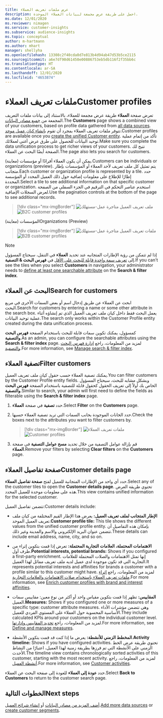 ```yaml
---
title: عرض ملفات تعريف العملاء
description: احصل على طريقة عرض مجمعة لبيانات العملاء الموحدة.
ms.date: 12/01/2020
ms.reviewer: nimagen
ms.service: customer-insights
ms.subservice: audience-insights
ms.topic: conceptual
author: m-hartmann
ms.author: mhart
manager: shellyha
ms.openlocfilehash: 13308c2f40cda0d7e813b4d94ab47d53b5ce2115
ms.sourcegitcommit: a6e7df90d61450e00886753eb5db116f2f35bb6c
ms.translationtype: HT
ms.contentlocale: ar-SA
ms.lasthandoff: 12/01/2020
ms.locfileid: "4653874"
---
```

# <a name="customer-profiles"></a><span data-ttu-id="9e6de-103">ملفات تعريف العملاء</span><span class="sxs-lookup"><span data-stu-id="9e6de-103">Customer profiles</span></span>

<span data-ttu-id="9e6de-104">تعرض صفحة **العملاء** طريقة عرض مجمعة للعملاء، بالاستناد إلى بيانات ملفات التعريف المجمعة من [جميع مصادر البيانات](data-sources.md).</span><span class="sxs-lookup"><span data-stu-id="9e6de-104">The **Customers** page shows a combined view of your customers, based on profile data gathered from [all data sources](data-sources.md).</span></span> <span data-ttu-id="9e6de-105">تتوفر ملفات تعريف العملاء بمجرد أن تقوم [بإنشاء كيان عميل موحد](data-unification.md).</span><span class="sxs-lookup"><span data-stu-id="9e6de-105">Customer profiles are available once you [create the unified Customer entity](data-unification.md).</span></span> <span data-ttu-id="9e6de-106">تأكد من إتمام عملية توحيد البيانات للحصول على طرق عرض أغنى لعملائك.</span><span class="sxs-lookup"><span data-stu-id="9e6de-106">Make sure you complete the data unification process to get richer views of your customers.</span></span> <span data-ttu-id="9e6de-107">تتيح لك الصفحة أيضًا البحث عن العملاء.</span><span class="sxs-lookup"><span data-stu-id="9e6de-107">The page also lets you search for customers.</span></span>

<span data-ttu-id="9e6de-108">يمكن أن يكون العملاء أفرادًا أو مؤسسات (معاينة).</span><span class="sxs-lookup"><span data-stu-id="9e6de-108">Customers can be individuals or organizations (preview).</span></span> <span data-ttu-id="9e6de-109">يتم تمثيل كل ملف تعريف لأحد العملاء أو المؤسسات بإطار متجانب.</span><span class="sxs-lookup"><span data-stu-id="9e6de-109">Each customer or organization profile is represented by a tile.</span></span> <span data-ttu-id="9e6de-110">حدد إطارًا للإطلاع على معلومات إضافية حول ذلك العميل المحدد أو المؤسسة المحددة.</span><span class="sxs-lookup"><span data-stu-id="9e6de-110">Select a tile to see additional information on that specific customer or organization.</span></span> <span data-ttu-id="9e6de-111">استخدم عناصر التحكم في الترقيم في الجزء السفلي من الصفحة لعرض السجلات الإضافية.</span><span class="sxs-lookup"><span data-stu-id="9e6de-111">Use the pagination controls at the bottom of the page to see additional records.</span></span>

> [!div class="mx-imgBorder"] 
> <span data-ttu-id="9e6de-112">![ملف تعريف العميل متاجرة عمل-مستهلك](media/profiles-customers.png "ملف تعريف العميل متاجرة عمل-مستهلك")</span><span class="sxs-lookup"><span data-stu-id="9e6de-112">![B2C customer profiles](media/profiles-customers.png "B2C customer profiles")</span></span>

<span data-ttu-id="9e6de-113">المؤسسات (معاينة)</span><span class="sxs-lookup"><span data-stu-id="9e6de-113">Organizations (Preview)</span></span>
> [!div class="mx-imgBorder"] 
> <span data-ttu-id="9e6de-114">![ملفات تعريف العميل متاجرة عمل-مستهلك](media/profile-customers-b2b.png "ملفات تعريف العميل متاجرة عمل-مستهلك")</span><span class="sxs-lookup"><span data-stu-id="9e6de-114">![B2B customer profiles](media/profile-customers-b2b.png "B2B customer profiles")</span></span>

> [!NOTE]
> <span data-ttu-id="9e6de-115">إذا لم تتمكن من رؤية الإطارات المتجانبه عند تحديد **العملاء** في التنقل، سيحتاج المسؤول إلى [تعريف سمة واحدة قابلة للبحث على الأقل](search-filter-index.md) في **فهرس البحث & التصفية**.</span><span class="sxs-lookup"><span data-stu-id="9e6de-115">If you can't see the tiles when you select **Customers** in navigation, your administrator needs to [define at least one searchable attribute](search-filter-index.md) on the **Search & filter index**.</span></span>

## <a name="search-for-customers"></a><span data-ttu-id="9e6de-116">البحث عن العملاء</span><span class="sxs-lookup"><span data-stu-id="9e6de-116">Search for customers</span></span>

<span data-ttu-id="9e6de-117">ابحث عن العملاء عن طريق إدخال اسم أو بعض السمات الأخرى في مربع البحث.</span><span class="sxs-lookup"><span data-stu-id="9e6de-117">Search for customers by entering a name or some other attribute in the search box.</span></span> <span data-ttu-id="9e6de-118">يعمل البحث فقط داخل كيان ملف تعريف العميل الذي تم إنشاؤه أثناء عملية توحيد البيانات.</span><span class="sxs-lookup"><span data-stu-id="9e6de-118">The search only works within the Customer Profile entity created during the data unification process.</span></span>

<span data-ttu-id="9e6de-119">كمسؤول، يمكنك تكوين سمات قابلة للبحث باستخدام الصفحة **فهرس البحث والتصفية**.</span><span class="sxs-lookup"><span data-stu-id="9e6de-119">As an admin, you can configure the searchable attributes using the **Search & filter index** page.</span></span> <span data-ttu-id="9e6de-120">لمزيد من المعلومات، راجع [إدارة فهرس البحث والتصفية](search-filter-index.md).</span><span class="sxs-lookup"><span data-stu-id="9e6de-120">For more information, see [Manage search & filter index](search-filter-index.md).</span></span>

## <a name="filter-customers"></a><span data-ttu-id="9e6de-121">تصفية العملاء</span><span class="sxs-lookup"><span data-stu-id="9e6de-121">Filter customers</span></span>

<span data-ttu-id="9e6de-122">يمكنك تصفية العملاء حسب حقول كيان ملف تعريف العميل.</span><span class="sxs-lookup"><span data-stu-id="9e6de-122">You can filter customers by the Customer Profile entity fields.</span></span> <span data-ttu-id="9e6de-123">وبشكل مشابه للبحث، سيحتاج المسؤول الخاص بك أولاً إلى تعريف الحقول كحقول قابلة للتصفية باستخدام الصفحة **فهرس البحث والتصفية**.</span><span class="sxs-lookup"><span data-stu-id="9e6de-123">Similar to search, your admin will first need to define the fields as filterable using the **Search & filter index** page.</span></span>

1. <span data-ttu-id="9e6de-124">حدد **تصفية** في صفحة **العملاء**.</span><span class="sxs-lookup"><span data-stu-id="9e6de-124">Select **Filter** on the **Customers** page.</span></span>

2. <span data-ttu-id="9e6de-125">حدد الخانات الموجودة بحانب السمات التي تريد تصفية العملاء حسبها.</span><span class="sxs-lookup"><span data-stu-id="9e6de-125">Check the boxes next to the attributes you want to filter customers by.</span></span>

   > [!div class="mx-imgBorder"] 
   > <span data-ttu-id="9e6de-126">![ملفات تعريف العملاء](media/profiles-customers3.png "ملفات تعريف العملاء")</span><span class="sxs-lookup"><span data-stu-id="9e6de-126">![Customer profiles](media/profiles-customers3.png "Customer profiles")</span></span>

3. <span data-ttu-id="9e6de-127">قم بإزالة عوامل التصفية من خلال تحديد **مسح عوامل التصفية** في صفحة **العملاء**.</span><span class="sxs-lookup"><span data-stu-id="9e6de-127">Remove your filters by selecting **Clear filters** on the **Customers** page.</span></span>

##  <a name="customer-details-page"></a><span data-ttu-id="9e6de-128">صفحة تفاصيل العملاء</span><span class="sxs-lookup"><span data-stu-id="9e6de-128">Customer details page</span></span>

<span data-ttu-id="9e6de-129">حدد أي واحد من الإطارات المتجانبة للعميل لفتح **صفحة تفاصيل العملاء**.</span><span class="sxs-lookup"><span data-stu-id="9e6de-129">Select any of the customer tiles to open the **Customer details page**.</span></span> <span data-ttu-id="9e6de-130">تحتوي طريقة العرض هذه على معلومات موحدة للعميل المحدد.</span><span class="sxs-lookup"><span data-stu-id="9e6de-130">This view contains unified information for the selected customer.</span></span>

<span data-ttu-id="9e6de-131">تتضمن تفاصيل العميل:</span><span class="sxs-lookup"><span data-stu-id="9e6de-131">Customer details include:</span></span>

-   <span data-ttu-id="9e6de-132">**الإطار المتجانب لملف تعريف العميل:** يعرض هذا الإطار القيم المختلفة من كيان ملف تعريف العميل الموحد.</span><span class="sxs-lookup"><span data-stu-id="9e6de-132">**Customer profile tile:** This tile shows the different values from the unified customer profile entity.</span></span> <span data-ttu-id="9e6de-133">بإمكان هذه التفاصيل أن تتضمن عنوان البريد الإلكتروني والاسم والمدينة وغير ذلك.</span><span class="sxs-lookup"><span data-stu-id="9e6de-133">These details can include email address, name, city, and so on.</span></span> 

-   <span data-ttu-id="9e6de-134">**الاهتمامات المحتملة، العلامات التجارية المحتملة:** تعرض إذا قمت بتكوين إثراء من طرف أول.</span><span class="sxs-lookup"><span data-stu-id="9e6de-134">**Potential interests, potential brands:** Shows if you configured a first-party enrichment.</span></span> <span data-ttu-id="9e6de-135">إنها تمثل الاهتمامات والصلات المحتملة للعلامات التجارية التي قد تكون موجودة لدى عميل لديه ملف تعريف مماثل لهذا العميل.</span><span class="sxs-lookup"><span data-stu-id="9e6de-135">It represents potential interests and affinities for brands a customer with a profile similar to this customer might have.</span></span> <span data-ttu-id="9e6de-136">لمزيد من المعلومات، راجع [إثراء ملفات تعريف العملاء باستخدام صلات الاهتمامات والعلامات التجارية](enrichment-microsoft-graph.md).</span><span class="sxs-lookup"><span data-stu-id="9e6de-136">For more information, see [Enrich customer profiles with brand and interest affinities](enrichment-microsoft-graph.md).</span></span>

-   <span data-ttu-id="9e6de-137">**المقاييس:** تظهر إذا قمت بتكوين مقياس واحد أو أكثر من نوع معين: مقاييس سمات العميل.</span><span class="sxs-lookup"><span data-stu-id="9e6de-137">**Measures:** Shows if you configured one or more measures of a specific type: customer attribute measures.</span></span> <span data-ttu-id="9e6de-138">وهي تتضمن مؤشرات الأداء الأساسية المحسوبة حول العملاء على المستوي الفردي للعميل.</span><span class="sxs-lookup"><span data-stu-id="9e6de-138">They include calculated KPIs around your customers on the individual customer level.</span></span> <span data-ttu-id="9e6de-139">لمزيد من المعلومات، راجع [تحديد المقاييس وإدارتها](measures.md).</span><span class="sxs-lookup"><span data-stu-id="9e6de-139">For more information, see [Define and manage measures](measures.md).</span></span>

-   <span data-ttu-id="9e6de-140">**المخطط الزمني للأنشطة:** يعرض ما إذا كنت قد قمت بتكوين الأنشطة.</span><span class="sxs-lookup"><span data-stu-id="9e6de-140">**Activity timeline:** Shows if you have configured activities.</span></span> <span data-ttu-id="9e6de-141">تحتوي طريقة عرض الخط الزمني على الأنشطة التي تم فرزها بطريقة زمنية لهذا العميل، اعتبارًا من النشاط الأحدث.</span><span class="sxs-lookup"><span data-stu-id="9e6de-141">The timeline view contains chronologically sorted activities of this customer, starting with the most recent activity.</span></span> <span data-ttu-id="9e6de-142">لمزيد من المعلومات، راجع [أنشطة العميل](activities.md).</span><span class="sxs-lookup"><span data-stu-id="9e6de-142">For more information, see [Customer activities](activities.md).</span></span>

<span data-ttu-id="9e6de-143">حدد **عودة إلى العملاء‬** للعودة إلى صفحة البحث عن العملاء.</span><span class="sxs-lookup"><span data-stu-id="9e6de-143">Select **Back to Customers** to return to the customer search page.</span></span>

## <a name="next-steps"></a><span data-ttu-id="9e6de-144">الخطوات التالية</span><span class="sxs-lookup"><span data-stu-id="9e6de-144">Next steps</span></span>

<span data-ttu-id="9e6de-145">[أضف المزيد من مصادر البيانات](data-sources.md) أو [إنشاء شرائح العميل](segments.md).</span><span class="sxs-lookup"><span data-stu-id="9e6de-145">[Add more data sources](data-sources.md) or [create customer segments](segments.md).</span></span>
